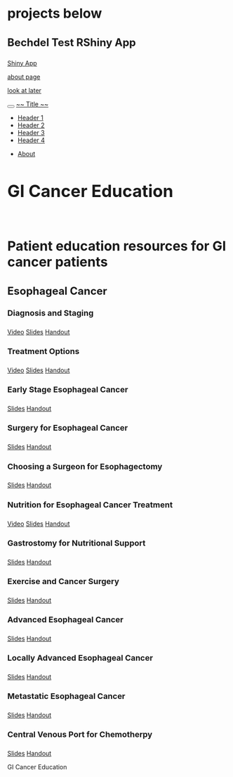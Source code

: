 ## projects below


### Bechdel Test RShiny App
[Shiny App](https://gracesalo.shinyapps.io/bechdel_test/)


[about page](about.md)

[look at later](bechdel_test/app.R)



<title>Title #1</title>






<!DOCTYPE html>

<html>

<head>

<meta charset="utf-8" />
<meta name="generator" content="pandoc" />
<meta http-equiv="X-UA-Compatible" content="IE=EDGE" />




<title>GI Cancer Education</title>

<script src="site_libs/header-attrs-2.10/header-attrs.js"></script>
<script src="site_libs/jquery-1.11.3/jquery.min.js"></script>
<meta name="viewport" content="width=device-width, initial-scale=1" />
<link href="site_libs/bootstrap-3.3.5/css/flatly.min.css" rel="stylesheet" />
<script src="site_libs/bootstrap-3.3.5/js/bootstrap.min.js"></script>
<script src="site_libs/bootstrap-3.3.5/shim/html5shiv.min.js"></script>
<script src="site_libs/bootstrap-3.3.5/shim/respond.min.js"></script>
<style>h1 {font-size: 34px;}
       h1.title {font-size: 38px;}
       h2 {font-size: 30px;}
       h3 {font-size: 24px;}
       h4 {font-size: 18px;}
       h5 {font-size: 16px;}
       h6 {font-size: 12px;}
       code {color: inherit; background-color: rgba(0, 0, 0, 0.04);}
       pre:not([class]) { background-color: white }</style>
<script src="site_libs/navigation-1.1/tabsets.js"></script>
<link href="site_libs/highlightjs-9.12.0/default.css" rel="stylesheet" />
<script src="site_libs/highlightjs-9.12.0/highlight.js"></script>

<style type="text/css">
  code{white-space: pre-wrap;}
  span.smallcaps{font-variant: small-caps;}
  span.underline{text-decoration: underline;}
  div.column{display: inline-block; vertical-align: top; width: 50%;}
  div.hanging-indent{margin-left: 1.5em; text-indent: -1.5em;}
  ul.task-list{list-style: none;}
    </style>

<style type="text/css">code{white-space: pre;}</style>
<script type="text/javascript">
if (window.hljs) {
  hljs.configure({languages: []});
  hljs.initHighlightingOnLoad();
  if (document.readyState && document.readyState === "complete") {
    window.setTimeout(function() { hljs.initHighlighting(); }, 0);
  }
}
</script>








<style type = "text/css">
.main-container {
  max-width: 940px;
  margin-left: auto;
  margin-right: auto;
}
img {
  max-width:100%;
}
.tabbed-pane {
  padding-top: 12px;
}
.html-widget {
  margin-bottom: 20px;
}
button.code-folding-btn:focus {
  outline: none;
}
summary {
  display: list-item;
}
pre code {
  padding: 0;
}
</style>


<style type="text/css">
.dropdown-submenu {
  position: relative;
}
.dropdown-submenu>.dropdown-menu {
  top: 0;
  left: 100%;
  margin-top: -6px;
  margin-left: -1px;
  border-radius: 0 6px 6px 6px;
}
.dropdown-submenu:hover>.dropdown-menu {
  display: block;
}
.dropdown-submenu>a:after {
  display: block;
  content: " ";
  float: right;
  width: 0;
  height: 0;
  border-color: transparent;
  border-style: solid;
  border-width: 5px 0 5px 5px;
  border-left-color: #cccccc;
  margin-top: 5px;
  margin-right: -10px;
}
.dropdown-submenu:hover>a:after {
  border-left-color: #adb5bd;
}
.dropdown-submenu.pull-left {
  float: none;
}
.dropdown-submenu.pull-left>.dropdown-menu {
  left: -100%;
  margin-left: 10px;
  border-radius: 6px 0 6px 6px;
}
</style>

<script type="text/javascript">
// manage active state of menu based on current page
$(document).ready(function () {
  // active menu anchor
  href = window.location.pathname
  href = href.substr(href.lastIndexOf('/') + 1)
  if (href === "")
    href = "index.html";
  var menuAnchor = $('a[href="' + href + '"]');

  // mark it active
  menuAnchor.tab('show');

  // if it's got a parent navbar menu mark it active as well
  menuAnchor.closest('li.dropdown').addClass('active');

  // Navbar adjustments
  var navHeight = $(".navbar").first().height() + 15;
  var style = document.createElement('style');
  var pt = "padding-top: " + navHeight + "px; ";
  var mt = "margin-top: -" + navHeight + "px; ";
  var css = "";
  // offset scroll position for anchor links (for fixed navbar)
  for (var i = 1; i <= 6; i++) {
    css += ".section h" + i + "{ " + pt + mt + "}\n";
  }
  style.innerHTML = "body {" + pt + "padding-bottom: 40px; }\n" + css;
  document.head.appendChild(style);
});
</script>

<!-- tabsets -->

<style type="text/css">
.tabset-dropdown > .nav-tabs {
  display: inline-table;
  max-height: 500px;
  min-height: 44px;
  overflow-y: auto;
  border: 1px solid #ddd;
  border-radius: 4px;
}

.tabset-dropdown > .nav-tabs > li.active:before {
  content: "";
  font-family: 'Glyphicons Halflings';
  display: inline-block;
  padding: 10px;
  border-right: 1px solid #ddd;
}

.tabset-dropdown > .nav-tabs.nav-tabs-open > li.active:before {
  content: "&#xe258;";
  border: none;
}

.tabset-dropdown > .nav-tabs.nav-tabs-open:before {
  content: "";
  font-family: 'Glyphicons Halflings';
  display: inline-block;
  padding: 10px;
  border-right: 1px solid #ddd;
}

.tabset-dropdown > .nav-tabs > li.active {
  display: block;
}

.tabset-dropdown > .nav-tabs > li > a,
.tabset-dropdown > .nav-tabs > li > a:focus,
.tabset-dropdown > .nav-tabs > li > a:hover {
  border: none;
  display: inline-block;
  border-radius: 4px;
  background-color: transparent;
}

.tabset-dropdown > .nav-tabs.nav-tabs-open > li {
  display: block;
  float: none;
}

.tabset-dropdown > .nav-tabs > li {
  display: none;
}
</style>

<!-- code folding -->




</head>

<body>


<div class="container-fluid main-container">




<div class="navbar navbar-default  navbar-fixed-top" role="navigation">
  <div class="container">
    <div class="navbar-header">
      <button type="button" class="navbar-toggle collapsed" data-toggle="collapse" data-target="#navbar">
        <span class="icon-bar"></span>
        <span class="icon-bar"></span>
        <span class="icon-bar"></span>
      </button>
      <a class="navbar-brand" href="index.html">~~ Title ~~</a>
    </div>
    <div id="navbar" class="navbar-collapse collapse">
      <ul class="nav navbar-nav">
        <li>
  <a href="slides.html">Header 1</a>
</li>
<li>
  <a href="https://www.youtube.com/channel/UC5Deez8jUMnLhcf72-cHA7Q">Header 2</a>
</li>
<li>
  <a href="scripts.html">Header 3</a>
</li>
<li>
  <a href="plan_overview.pdf">Header 4</a>
</li>
      </ul>
      <ul class="nav navbar-nav navbar-right">
        <li>
  <a href="about.html">About</a>
</li>
      </ul>
    </div><!--/.nav-collapse -->
  </div><!--/.container -->
</div><!--/.navbar -->

<div id="header">



<h1 class="title toc-ignore">GI Cancer Education</h1>

</div>


<p><br/></p>
<div id="patient-education-resources-for-gi-cancer-patients" class="section level2">
<h2>Patient education resources for GI cancer patients</h2>
<div id="esophageal-cancer" class="section level3">
<h3>Esophageal Cancer</h3>
<div id="diagnosis-and-staging" class="section level4">
<h4>Diagnosis and Staging</h4>
<p><a href="https://www.youtube.com/watch?v=aDkgurq17wE">Video</a>         <a href="slides/02-Eso_Dx_Staging.html">Slides</a>         <a href="slides/02-Eso_Dx_Staging.pdf">Handout</a></p>
</div>
<div id="treatment-options" class="section level4">
<h4>Treatment Options</h4>
<p><a href="https://www.youtube.com/watch?v=Tk8cp3uL-lU">Video</a>        <a href="slides/04-Eso_Rx_Options.html">Slides</a>         <a href="slides/04-Eso_Rx_Options.pdf">Handout</a></p>
</div>
<div id="early-stage-esophageal-cancer" class="section level4">
<h4>Early Stage Esophageal Cancer</h4>
<p>        <a href="slides/06-Eso_Early.html">Slides</a>         <a href="slides/06-Eso_Early.pdf">Handout</a></p>
</div>
<div id="surgery-for-esophageal-cancer" class="section level4">
<h4>Surgery for Esophageal Cancer</h4>
<p>       <a href="slides/12-Eso_Surgery.html">Slides</a>         <a href="slides/12-Eso_Surgery.pdf">Handout</a>        </p>
</div>
<div id="choosing-a-surgeon-for-esophagectomy" class="section level4">
<h4>Choosing a Surgeon for Esophagectomy</h4>
<p>       <a href="slides/32-Surgeon.html">Slides</a>        <a href="slides/32-Surgeon.pdf">Handout</a></p>
</div>
<div id="nutrition-for-esophageal-cancer-treatment" class="section level4">
<h4>Nutrition for Esophageal Cancer Treatment</h4>
<p><a href="https://www.youtube.com/watch?v=XsqL41lU29w&amp;t=23s">Video</a>        <a href="slides/22-NutritionEsoCa.html">Slides</a>        <a href="slides/22-NutritionEsoCa.pdf">Handout</a></p>
</div>
<div id="gastrostomy-for-nutritional-support" class="section level4">
<h4>Gastrostomy for Nutritional Support</h4>
<p>       <a href="slides/24-Gastrostomy.html">Slides</a>        <a href="slides/24-Gastrostomy.pdf">Handout</a></p>
</div>
<div id="exercise-and-cancer-surgery" class="section level4">
<h4>Exercise and Cancer Surgery</h4>
<p>       <a href="slides/34-Exercise.html">Slides</a>        <a href="slides/34-Exercise.pdf">Handout</a></p>
</div>
<div id="advanced-esophageal-cancer" class="section level4">
<h4>Advanced Esophageal Cancer</h4>
<p>       <a href="slides/08-Eso_Advanced.html">Slides</a>        <a href="slides/08-Eso_Advanced.pdf">Handout</a></p>
</div>
<div id="locally-advanced-esophageal-cancer" class="section level4">
<h4>Locally Advanced Esophageal Cancer</h4>
<p>       <a href="slides/14-Eso_Locally_Advanced.html">Slides</a>        <a href="slides/14-Eso_Locally_Advanced.pdf">Handout</a></p>
</div>
<div id="metastatic-esophageal-cancer" class="section level4">
<h4>Metastatic Esophageal Cancer</h4>
<p>       <a href="slides/16-Eso_Metastatic.html">Slides</a>        <a href="slides/16-Eso_Metastatic.pdf">Handout</a></p>
</div>
<div id="central-venous-port-for-chemotherpy" class="section level4">
<h4>Central Venous Port for Chemotherpy</h4>
<p>       <a href="slides/26-Port.html">Slides</a>        <a href="slides/26-Port.pdf">Handout</a></p>
</div>
</div>
</div>

<p>
GI Cancer Education
</p>



</div>

<script>

// add bootstrap table styles to pandoc tables
function bootstrapStylePandocTables() {
  $('tr.odd').parent('tbody').parent('table').addClass('table table-condensed');
}
$(document).ready(function () {
  bootstrapStylePandocTables();
});


</script>

<!-- tabsets -->

<script>
$(document).ready(function () {
  window.buildTabsets("TOC");
});

$(document).ready(function () {
  $('.tabset-dropdown > .nav-tabs > li').click(function () {
    $(this).parent().toggleClass('nav-tabs-open');
  });
});
</script>

<!-- code folding -->


<!-- dynamically load mathjax for compatibility with self-contained -->
<script>
  (function () {
    var script = document.createElement("script");
    script.type = "text/javascript";
    script.src  = "https://mathjax.rstudio.com/latest/MathJax.js?config=TeX-AMS-MML_HTMLorMML";
    document.getElementsByTagName("head")[0].appendChild(script);
  })();
</script>

</body>
</html>
